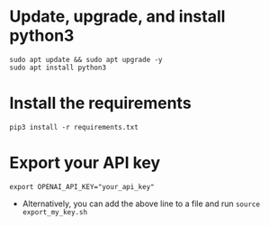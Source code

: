 # Update, upgrade, and install python3
```
sudo apt update && sudo apt upgrade -y
sudo apt install python3
```
# Install the requirements
```
pip3 install -r requirements.txt
```
# Export your API key
```
export OPENAI_API_KEY="your_api_key"
```
* Alternatively, you can add the above line to a file and run `source export_my_key.sh`
